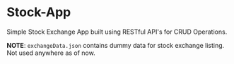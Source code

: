 # Stock-App

Simple Stock Exchange App built using RESTful API's for CRUD Operations.

**NOTE**: `exchangeData.json` contains dummy data for stock exchange listing. Not used anywhere as of now.
